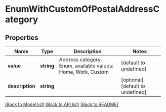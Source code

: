 
# EnumWithCustomOfPostalAddressCategory

## Properties
Name | Type | Description | Notes
------------ | ------------- | ------------- | -------------
**value** | **string** | Address category. Enum, available values: Home, Work, Custom | [default to undefined]
**description** | **string** |  | [optional] [default to undefined]



[[Back to Model list]](README.md#documentation-for-models) [[Back to API list]](README.md#documentation-for-api-endpoints) [[Back to README]](README.md)
